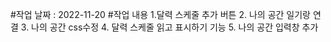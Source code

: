 
#작업 날짜 : 2022-11-20
#작업 내용
    1.달력 스케줄 추가 버튼
    2. 나의 공간 일기랑 연결
    3. 나의 공간 css수정
    4. 달력 스케줄 읽고 표시하기 기능
    5. 나의 공간 입력창 추가